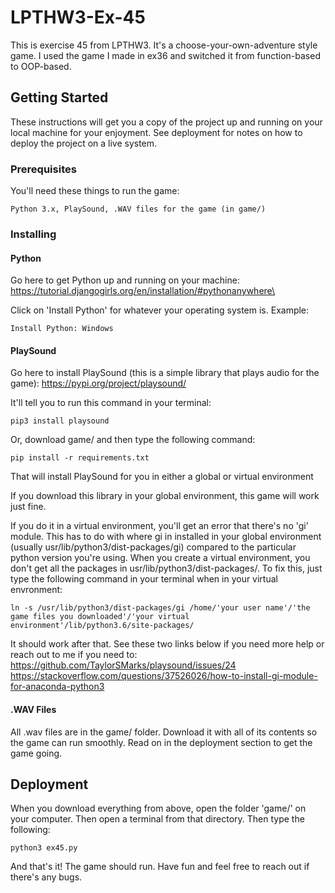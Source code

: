 # LPTHW3-Ex-45

This is exercise 45 from LPTHW3. It's a choose-your-own-adventure style game. I used the game I made in ex36 and switched it from function-based to OOP-based.

## Getting Started

These instructions will get you a copy of the project up and running on your local machine for your enjoyment. See deployment for notes on how to deploy the project on a live system.

### Prerequisites

You'll need these things to run the game:

```
Python 3.x, PlaySound, .WAV files for the game (in game/)
```

### Installing

#### Python

Go here to get Python up and running on your machine:
https://tutorial.djangogirls.org/en/installation/#pythonanywhere\

Click on 'Install Python' for whatever your operating system is. Example:

```
Install Python: Windows
```
#### PlaySound

Go here to install PlaySound (this is a simple library that plays audio for the game):
https://pypi.org/project/playsound/

It'll tell you to run this command in your terminal:

```
pip3 install playsound
```

Or, download game/ and then type the following command:

```
pip install -r requirements.txt
```

That will install PlaySound for you in either a global or virtual environment

If you download this library in your global environment, this game will work just fine.

If you do it in a virtual environment, you'll get an error that there's no 'gi' module. This has to do with where gi in installed in your global environment (usually usr/lib/python3/dist-packages/gi) compared to the particular python version you're using. When you create a virtual environment, you don't get all the packages in usr/lib/python3/dist-packages/. To fix this, just type the following command in your terminal when in your virtual envronment:

```
ln -s /usr/lib/python3/dist-packages/gi /home/'your user name'/'the game files you downloaded'/'your virtual environment'/lib/python3.6/site-packages/
```

It should work after that. See these two links below if you need more help or reach out to me if you need to:
https://github.com/TaylorSMarks/playsound/issues/24
https://stackoverflow.com/questions/37526026/how-to-install-gi-module-for-anaconda-python3

#### .WAV Files

All .wav files are in the game/ folder. Download it with all of its contents so the game can run smoothly. Read on in the deployment section to get the game going.

## Deployment

When you download everything from above, open the folder 'game/' on your computer. Then open a terminal from that directory. Then type the following:

```
python3 ex45.py
```
And that's it! The game should run. Have fun and feel free to reach out if there's any bugs.
